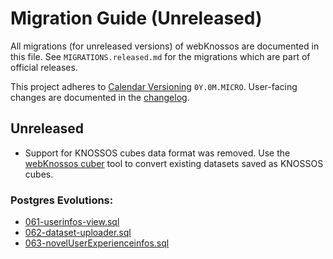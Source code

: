 # Migration Guide (Unreleased)
All migrations (for unreleased versions) of webKnossos are documented in this file.
See `MIGRATIONS.released.md` for the migrations which are part of official releases.

This project adheres to [Calendar Versioning](http://calver.org/) `0Y.0M.MICRO`.
User-facing changes are documented in the [changelog](CHANGELOG.released.md).

## Unreleased
- Support for KNOSSOS cubes data format was removed. Use the [webKnossos cuber](https://github.com/scalableminds/webknossos-cuber) tool to convert existing datasets saved as KNOSSOS cubes.

### Postgres Evolutions:
- [061-userinfos-view.sql](conf/evolutions/061-userinfos-view)
- [062-dataset-uploader.sql](conf/evolutions/062-dataset-uploader.sql)
- [063-novelUserExperienceinfos.sql](conf/evolutions/063-novelUserExperienceinfos.sql)

